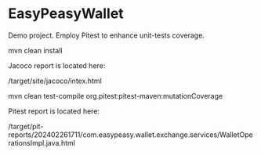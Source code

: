 # EasyPeasyWallet

Demo project. Employ Pitest to enhance unit-tests coverage.

mvn clean install

Jacoco report is located here:

/target/site/jacoco/intex.html

mvn clean test-compile org.pitest:pitest-maven:mutationCoverage

Pitest report is located here:

/target/pit-reports/202402261711/com.easypeasy.wallet.exchange.services/WalletOperationsImpl.java.html